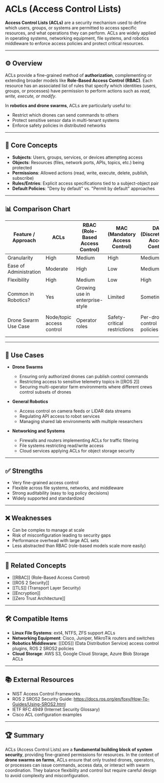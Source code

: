 # ACLs (Access Control Lists)

**Access Control Lists (ACLs)** are a security mechanism used to define which users, groups, or systems are permitted to access specific resources, and what operations they can perform. ACLs are widely applied in operating systems, networking equipment, file systems, and robotics middleware to enforce access policies and protect critical resources.

---

## ⚙️ Overview

ACLs provide a fine-grained method of **authorization**, complementing or extending broader models like **Role-Based Access Control (RBAC)**. Each resource has an associated list of rules that specify which identities (users, groups, or processes) have permission to perform actions such as *read, write, execute, or modify*.  

In **robotics and drone swarms**, ACLs are particularly useful to:
- Restrict which drones can send commands to others  
- Protect sensitive sensor data in multi-tenant systems  
- Enforce safety policies in distributed networks  

---

## 🧠 Core Concepts

- **Subjects**: Users, groups, services, or devices attempting access  
- **Objects**: Resources (files, network ports, APIs, topics, etc.) being protected  
- **Permissions**: Allowed actions (read, write, execute, delete, publish, subscribe)  
- **Rules/Entries**: Explicit access specifications tied to a subject-object pair  
- **Default Policies**: "Deny by default" vs. "Permit by default" approaches  

---

## 📊 Comparison Chart

| Feature / Approach           | ACLs | RBAC (Role-Based Access Control) | MAC (Mandatory Access Control) | DAC (Discretionary Access Control) | Capabilities |
|-------------------------------|------|----------------------------------|--------------------------------|-------------------------------------|--------------|
| Granularity                   | High | Medium                           | High                           | Medium                              | Very High    |
| Ease of Administration        | Moderate | High                         | Low                            | Medium                              | Low          |
| Flexibility                   | High | Medium                          | Low                            | High                                | High         |
| Common in Robotics?           | Yes  | Growing use in enterprise-style  | Limited                        | Sometimes                           | Rare         |
| Drone Swarm Use Case          | Node/topic access control | Operator roles | Safety-critical restrictions | Per-drone control policies | Fine-grained capability delegation |

---

## 🔧 Use Cases

- **Drone Swarms**  
  - Ensuring only authorized drones can publish control commands  
  - Restricting access to sensitive telemetry topics in [[ROS 2]]  
  - Securing multi-operator farm environments where different crews control subsets of drones  

- **General Robotics**  
  - Access control on camera feeds or LIDAR data streams  
  - Regulating API access to robot services  
  - Managing shared lab environments with multiple researchers  

- **Networking and Systems**  
  - Firewalls and routers implementing ACLs for traffic filtering  
  - File systems restricting read/write access  
  - Cloud services applying ACLs for object storage security  

---

## ✅ Strengths

- Very fine-grained access control  
- Flexible across file systems, networks, and middleware  
- Strong auditability (easy to log policy decisions)  
- Widely supported and standardized  

---

## ❌ Weaknesses

- Can be complex to manage at scale  
- Risk of misconfiguration leading to security gaps  
- Performance overhead with large ACL sets  
- Less abstracted than RBAC (role-based models scale more easily)  

---

## 🔗 Related Concepts

- [[RBAC]] (Role-Based Access Control)  
- [[ROS 2 Security]]  
- [[TLS]] (Transport Layer Security)  
- [[Encryption]]  
- [[Zero Trust Architecture]]  

---

## 🛠️ Compatible Items

- **Linux File Systems**: ext4, NTFS, ZFS support ACLs  
- **Networking Equipment**: Cisco, Juniper, MikroTik routers and switches  
- **Robotics Middleware**: [[DDS]] (Data Distribution Service) access control plugins, ROS 2 SROS2 policies  
- **Cloud Storage**: AWS S3, Google Cloud Storage, Azure Blob Storage ACLs  

---

## 📚 External Resources

- NIST Access Control Frameworks  
- ROS 2 SROS2 Security Guide: https://docs.ros.org/en/foxy/How-To-Guides/Using-SROS2.html  
- IETF RFC 4949 (Internet Security Glossary)  
- Cisco ACL configuration examples  

---

## 🏆 Summary

ACLs (Access Control Lists) are a **fundamental building block of system security**, providing fine-grained permissions for resources. In the context of **drone swarms on farms**, ACLs ensure that only trusted drones, operators, or processes can issue commands, access data, or interact with swarm coordination. They balance flexibility and control but require careful design to avoid complexity and misconfiguration.
